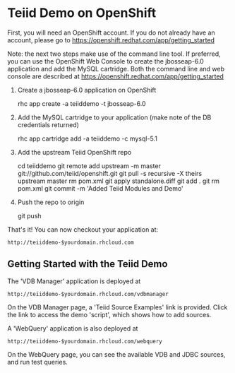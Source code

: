 Teiid Demo on OpenShift
===============================

First, you will need an OpenShift account.  If you do not already have an account, please go to https://openshift.redhat.com/app/getting_started

Note: the next two steps make use of the command line tool.  If preferred, you can use the OpenShift Web Console to create the jbosseap-6.0 application 
and add the MySQL cartridge.  Both the command line and web console are described at https://openshift.redhat.com/app/getting_started

1) Create a jbosseap-6.0 application on OpenShift

    rhc app create -a teiiddemo -t jbosseap-6.0

2) Add the MySQL cartridge to your application (make note of the DB credentials returned)

    rhc app cartridge add -a teiiddemo -c mysql-5.1

3) Add the upstream Teiid OpenShift repo

    cd teiiddemo
    git remote add upstream -m master git://github.com/teiid/openshift.git
    git pull -s recursive -X theirs upstream master
    rm pom.xml
    git apply standalone.diff
    git add .
    git rm pom.xml
    git commit -m 'Added Teiid Modules and Demo'

4) Push the repo to origin

    git push

That's it!  You can now checkout your application at:

    http://teiiddemo-$yourdomain.rhcloud.com

Getting Started with the Teiid Demo
-----------------------------------

The 'VDB Manager' application is deployed at 

    http://teiiddemo-$yourdomain.rhcloud.com/vdbmanager

On the VDB Manager page, a 'Teiid Source Examples' link is provided.  Click the link to access the demo 'script', which shows how to add sources.


A 'WebQuery' application is also deployed at

    http://teiiddemo-$yourdomain.rhcloud.com/webquery

On the WebQuery page, you can see the available VDB and JDBC sources, and run test queries.

